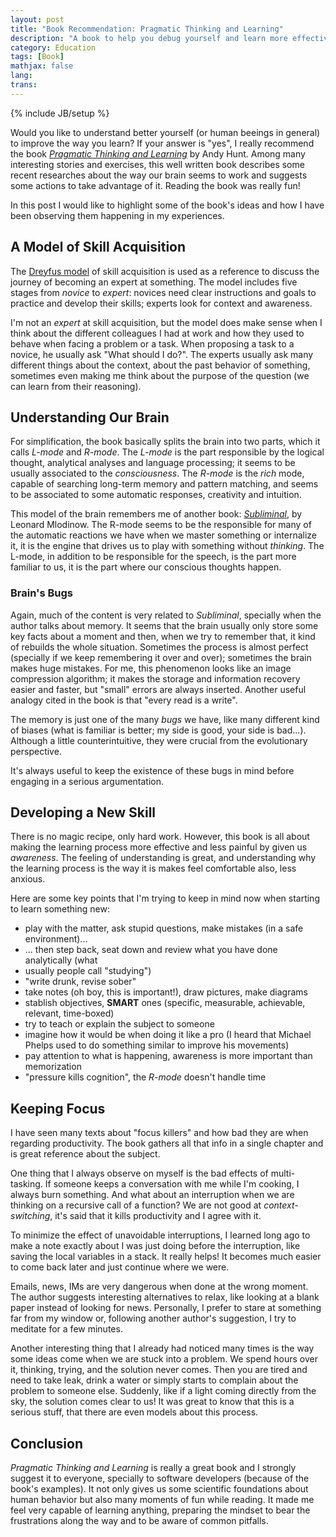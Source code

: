 ```yaml
---
layout: post
title: "Book Recommendation: Pragmatic Thinking and Learning"
description: "A book to help you debug yourself and learn more effectively"
category: Education
tags: [Book]
mathjax: false
lang:
trans:
---
```

{% include JB/setup %}

Would you like to understand better yourself (or human beeings in general) to
improve the way you learn? If your answer is "yes", I really recommend the book
[*Pragmatic Thinking and Learning*](https://www.amazon.com/Pragmatic-Thinking-Learning-Refactor-Programmers/dp/1934356050)
by Andy Hunt. Among many interesting stories and exercises, this well written
book describes some recent researches about the way our brain seems to work and
suggests some actions to take advantage of it. Reading the book was really fun!

In this post I would like to highlight some of the book's ideas and how I have
been observing them happening in my experiences.

## A Model of Skill Acquisition

The
[Dreyfus model](https://en.wikipedia.org/wiki/Dreyfus_model_of_skill_acquisition)
of skill acquisition is used as a reference to discuss the journey of becoming an
expert at something. The model includes five stages from *novice* to *expert*:
novices need clear instructions and goals to practice and develop their skills;
experts look for context and awareness.

I'm not an *expert* at skill acquisition, but the model does make sense when I
think about the different colleagues I had at work and how they used to behave
when facing a problem or a task. When proposing a task to a novice, he usually
ask "What should I do?". The experts usually ask many different things about
the context, about the past behavior of something, sometimes even making me
think about the purpose of the question (we can learn from their reasoning).

## Understanding Our Brain

For simplification, the book basically splits the brain into two parts, which it
calls *L-mode* and *R-mode*. The *L-mode* is the part responsible by the logical
thought, analytical analyses and language processing; it seems to be usually
associated to the *consciousness*. The *R-mode* is the *rich* mode, capable of
searching long-term memory and pattern matching, and seems to be associated to
some automatic responses, creativity and intuition.

This model of the brain remembers me of another book:
[*Subliminal*](https://www.amazon.com/Subliminal-Your-Unconscious-Rules-Behavior/dp/0307472256),
by Leonard Mlodinow. The R-mode seems to be the responsible for many of the
automatic reactions we have when we master something or internalize it, it is
the engine that drives us to play with something without *thinking*. The L-mode,
in addition to be responsible for the speech, is the part more familiar to us,
it is the part where our conscious thoughts happen.

### Brain's Bugs

Again, much of the content is very related to *Subliminal*, specially when the
author talks about memory. It seems that the brain usually only store some key
facts about a moment and then, when we try to remember that, it kind of rebuilds
the whole situation. Sometimes the process is almost perfect (specially if we
keep remembering it over and over); sometimes the brain makes huge mistakes. For
me, this phenomenon looks like an image compression algorithm; it makes the
storage and information recovery easier and faster, but "small" errors are
always inserted. Another useful analogy cited in the book is that "every read
is a write".

The memory is just one of the many *bugs* we have, like many different kind of
biases (what is familiar is better; my side is good, your side is bad...).
Although a little counterintuitive, they were crucial from the evolutionary
perspective.

It's always useful to keep the existence of these bugs in mind before engaging
in a serious argumentation.

## Developing a New Skill

There is no magic recipe, only hard work. However, this book is all about
making the learning process more effective and less painful by given us
*awareness*. The feeling of understanding is great, and understanding why the
learning process is the way it is makes feel comfortable also, less anxious.

Here are some key points that I'm trying to keep in mind now when starting to
learn something new:

* play with the matter, ask stupid questions, make mistakes (in a safe
    environment)...
* ... then step back, seat down and review what you have done analytically (what
* usually people call "studying")
* "write drunk, revise sober"
* take notes (oh boy, this is important!), draw pictures, make diagrams
* stablish objectives, **SMART** ones (specific, measurable, achievable,
    relevant, time-boxed)
* try to teach or explain the subject to someone
* imagine how it would be when doing it like a pro (I heard that Michael Phelps
    used to do something similar to improve his movements)
* pay attention to what is happening, awareness is more important than
    memorization
* "pressure kills cognition", the *R-mode* doesn't handle time

## Keeping Focus

I have seen many texts about "focus killers" and how bad they are when regarding
productivity. The book gathers all that info in a single chapter and is great
reference about the subject.

One thing that I always observe on myself is the bad effects of multi-tasking.
If someone keeps a conversation with me while I'm cooking, I always burn
something. And what about an interruption when we are thinking on a recursive
call of a function? We are not good at *context-switching*, it's said that it
kills productivity and I agree with it.

To minimize the effect of unavoidable interruptions, I learned long ago to make
a note exactly about I was just doing before the interruption, like saving the
local variables in a stack. It really helps! It becomes much easier to come back
later and just continue where we were.

Emails, news, IMs are very dangerous when done at the wrong moment. The author
suggests interesting alternatives to relax, like looking at a blank paper
instead of looking for news.
Personally, I prefer to stare at something far from my window or, following
another author's suggestion, I try to meditate for a few minutes.

Another interesting thing that I already had noticed many times is the way some
ideas come when we are stuck into a problem. We spend hours over it, thinking,
trying, and the solution never comes. Then you are tired and need to take leak,
drink a water  or simply starts to complain about the problem to someone else.
Suddenly, like if a light coming directly from the sky, the solution comes clear
to us! It was great to know that this is a serious stuff, that there are even
models about this process.

## Conclusion

*Pragmatic Thinking and Learning* is really a great book and I strongly suggest
it to everyone, specially to software developers (because of the book's
examples). It not only gives us some scientific foundations about human behavior
but also many moments of fun while reading. It made me feel very capable of
learning anything, preparing the mindset to bear the frustrations along the way
and to be aware of common pitfalls.
